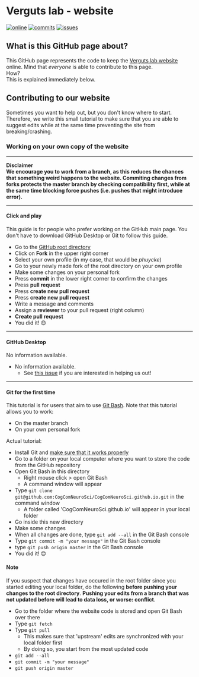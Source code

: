 
# Verguts lab - website

[![online](https://img.shields.io/website/https/cogcomneurosci.github.io?down_color=red&down_message=offline&up_color=green&up_message=online)](https://img.shields.io/website/https/cogcomneurosci.github.io?down_color=red&down_message=offline&up_color=green&up_message=online)
[![commits](https://img.shields.io/github/last-commit/CogComNeuroSci/CogComNeuroSci.github.io)](https://img.shields.io/github/last-commit/CogComNeuroSci/CogComNeuroSci.github.io)
[![issues](https://img.shields.io/github/issues/CogComNeuroSci/CogComNeuroSci.github.io)](https://img.shields.io/github/issues/CogComNeuroSci/CogComNeuroSci.github.io)

## What is this GitHub page about?   

This GitHub page represents the code to keep the [Verguts lab website](https://cogcomneurosci.github.io/) online.
Mind that _everyone_ is able to contribute to this page.   
How?   
This is explained immediately below.

## Contributing to our website

Sometimes you want to help out, but you don't know where to start.   
Therefore, we write this small tutorial to make sure that you are able to suggest edits while at the same time preventing the site from breaking/crashing.

### Working on your own copy of the website

--- 

**Disclaimer   
We encourage you to work from a branch, as this reduces the chances that something weird happens to the website. Commiting changes from forks protects the master branch by checking compatibility first, while at the same time blocking force pushes (i.e. pushes that might introduce error).**

---

#### Click and play

This guide is for people who prefer working on the GitHub main page.
You don't have to download GitHub Desktop or Git to follow this guide.

- Go to the [GitHub root directory](https://github.com/CogComNeuroSci/CogComNeuroSci.github.io)
- Click on **Fork** in the upper right corner
- Select your own profile (in my case, that would be _phuycke_)
- Go to your newly made fork of the root directory on your own profile
- Make some changes on your personal fork
- Press **commit** in the lower right corner to confirm the changes
- Press **pull request**
- Press **create new pull request**
- Press **create new pull request**
- Write a message and comments
- Assign a **reviewer** to your pull request (right column)
- **Create pull request**
- You did it! :heart_eyes:

---
#### GitHub Desktop

No information available.

- No information available.
    - See [this issue](https://github.com/CogComNeuroSci/CogComNeuroSci.github.io/issues/10) if you are interested in helping us out!
---

#### Git for the first time

This tutorial is for users that aim to use [Git Bash](https://git-scm.com/).
Note that this tutorial allows you to work:
- On the master branch
- On your own personal fork

Actual tutorial:
- Install Git and [make sure that it works properly](https://github.github.com/training-kit/downloads/github-git-cheat-sheet.pdf)
- Go to a folder on your local computer where you want to store the code from the GitHub repository
- Open Git Bash in this directory
    - Right mouse click > open Git Bash
    - A command window will appear
- Type ```git clone git@github.com:CogComNeuroSci/CogComNeuroSci.github.io.git``` in the command window
    - A folder called 'CogComNeuroSci.github.io' will appear in your local folder
- Go inside this new directory
- Make some changes
- When all changes are done, type ```git add --all``` in the Git Bash console
- Type ```git commit -m "your message"``` in the Git Bash console
- type ```git push origin master``` in the Git Bash console
- You did it! :heart_eyes:

#### Note

If you suspect that changes have occured in the root folder since you started editing your local folder, do the following **before pushing your changes to the root directory**. **Pushing your edits from a branch that was not updated before will lead to data loss, or worse: conflict**.

- Go to the folder where the website code is stored and open Git Bash over there
- Type ```git fetch```
- Type ```git pull```
    - This makes sure that 'upstream' edits are synchronized with your local folder first
    - By doing so, you start from the most updated code
- ```git add --all```
- ```git commit -m "your message"```
- ```git push origin master```
